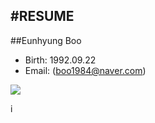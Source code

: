#RESUME
---
##Eunhyung Boo
* Birth: 1992.09.22
* Email: (boo1984@naver.com)


![](https://avatars0.githubusercontent.com/u/17849556?v=3&s=460)

i
